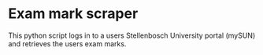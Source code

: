 # Exam mark scraper

This python script logs in to a users Stellenbosch University portal (mySUN) and retrieves the users exam marks.

